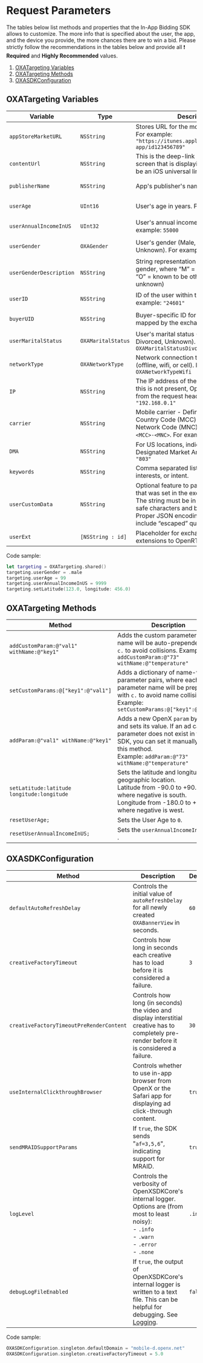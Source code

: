 # Request Parameters

The tables below list methods and properties that the In-App Bidding SDK allows to customize. The more info that is specified about the user, the app, and the device you provide, the more chances there are to win a bid. Please strictly follow the recommendations in the tables below and provide all ❗ **Required** and **Highly Recommended** values.


1. [OXATargeting Variables](#OXAtargeting-variables)
1. [OXATargeting Methods](#OXAtargeting-methods)
1. [OXASDKConfiguration](#OXAsdkconfiguration)

## OXATargeting Variables

| **Variable**         | **Type**         | **Description**                                              | **Required?**            |
| -------------------- | ---------------- | ------------------------------------------------------------ | ------------------------ |
| `appStoreMarketURL`    |`NSString`         | Stores URL for the mobile application. For example: `"https://itunes.apple.com/us/app/your-app/id123456789"` | ❗ Required            |
|`contentUrl`            |`NSString`         |  This is the deep-link URL for the app screen that is displaying the ad. This can be an iOS universal link.  | ❗ Highly Recommended                 |
|`publisherName`|`NSString` | App's publisher's name. | ❗ Highly Recommended                 |
| `userAge`              | `UInt16`           | User's age in years. For example: `35`  | ❗ Highly Recommended |
| `userAnnualIncomeInUS` | `UInt32`           | User's annual income in US dollars. For example: `55000` | ❗ Highly Recommended |
| `userGender`           | `OXAGender`        | User's gender (Male, Female, Other, Unknown). For example: `OXAGenderFemale` | ❗ Highly Recommended  |
|`userGenderDescription`|`NSString` | String representation of the user's gender, where “M” = male, “F” = female, “O” = known to be other (i.e., omitted is unknown) | |
| `userID`               |`NSString`         | ID of the user within the app. For example: `"24601"`   | ❗ Highly Recommended  |
| `buyerUID`             |`NSString` | Buyer-specific ID for the user as mapped by the exchange for the buyer. | ❗ Highly Recommended  |
| `userMaritalStatus`    | `OXAMaritalStatus` | User's marital status (Single, Married, Divorced, Unknown). For example: `OXAMaritalStatusDivorced` | Recommended if available |
| `networkType`          | `OXANetworkType`   | Network connection type of the user (offline, wifi, or cell). For example: `OXANetworkTypeWifi` | ❗ Required |
| `IP`                   |`NSString`         | The IP address of the carrier gateway. If this is not present, OpenX retrieves it from the request header. For example: `"192.168.0.1"` | ❗ Highly Recommended                 |
| `carrier`              |`NSString`         | Mobile carrier - Defined by the Mobile Country Code (MCC) and Mobile Network Code (MNC), using the format: `<MCC>-<MNC>`. For example: `"310-410"` | Optional                 |
| `DMA`                  |`NSString`         | For US locations, indicates the user's Designated Market Area. For example: `"803"` | Optional                 |
| `keywords`             |`NSString`         | Comma separated list of keywords, interests, or intent. | Optional |
| `userCustomData`|`NSString` | Optional feature to pass bidder the data that was set in the exchange’s cookie. The string must be in base85 cookie safe characters and be in any format. Proper JSON encoding must be used to include “escaped” quotation marks. | Optional |
|`userExt`| `[NSString : id]` | Placeholder for exchange-specific extensions to OpenRTB. | Optional |

Code sample:

``` swift
let targeting = OXATargeting.shared()
targeting.userGender = .male
targeting.userAge = 99
targeting.userAnnualIncomeInUS = 9999
targeting.setLatitude(123.0, longitude: 456.0)
```


## OXATargeting Methods

| **Method**                               | **Description**                                              |
| ---------------------------------------- | ------------------------------------------------------------ |
| `addCustomParam:@"val1" withName:@"key1"`  | Adds the custom parameters. The name will be auto-prepended with `c.` to avoid collisions. Example: `addCustomParam:@"73" withName:@"temperature"` |
| `setCustomParams:@["key1":@"val1"]`        | Adds a dictionary of name-value parameter pairs, where each parameter name will be prepended with `c.` to avoid name collisions. Example: `setCustomParams:@["key1":@"val1"]` |
| `addParam:@"val1" withName:@"key1"`        | Adds a new OpenX `param` by name and sets its value. If an ad call parameter does not exist in this SDK, you can set it manually using this method.<br />Example: `addParam:@"73" withName:@"temperature"` |
| `setLatitude:latitude longitude:longitude` | Sets the latitude and longitude of a geographic location.<br>Latitude from -90.0 to +90.0, where negative is south. <br>Longitude from -180.0 to +180.0, where negative is west. |
| `resetUserAge;`                           | Sets the User Age to `0`.                                       |
| `resetUserAnnualIncomeInUS;`               | Sets the `userAnnualIncomeInUS` to `0 `.                          |


## OXASDKConfiguration

| **Method**                             | **Description**                                              | **Default** |
| -------------------------------------- | ------------------------------------------------------------ | ----------- |
| `defaultAutoRefreshDelay`                | Controls the initial value of `autoRefreshDelay` for all newly created `OXABannerView` in seconds. | `60`          |
| `creativeFactoryTimeout`                 | Controls how long in seconds each creative has to load before it is considered a failure. | `3`          |
| `creativeFactoryTimeoutPreRenderContent` | Controls how long (in seconds) the video and display interstitial creative has to completely pre-render before it is considered a failure. | `30`          |
| `useInternalClickthroughBrowser`         | Controls whether to use in-app browser from OpenX or the Safari app for displaying ad click-through content. | `true`        |
| `sendMRAIDSupportParams`                 | If `true`, the SDK sends "`af=3,5,6`", indicating support for MRAID. | `true`        |
| `logLevel`                             | Controls the verbosity of OpenXSDKCore's internal logger. Options are (from most to least noisy):<br />- `.info`<br />- `.warn`<br />- `.error`<br />- `.none` | `.info`       |
| `debugLogFileEnabled`                    | If `true`, the output of OpenXSDKCore's internal logger is written to a text file. This can be helpful for debugging. See [Logging](ios-sdk-logging.md). | `false`       |

Code sample:

``` swift
OXASDKConfiguration.singleton.defaultDomain = "mobile-d.openx.net"
OXASDKConfiguration.singleton.creativeFactoryTimeout = 5.0
```
